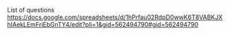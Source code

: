 List of questions
https://docs.google.com/spreadsheets/d/1hPrfau02RdpD0wwK6T8VABKJXhIAekLEmFriEbGnTY4/edit?pli=1&gid=562494790#gid=562494790
